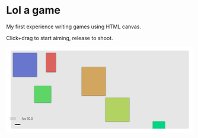 # Lol a game

My first experience writing games using HTML canvas.

Click+drag to start aiming, release to shoot.

![screen](/screen.png)